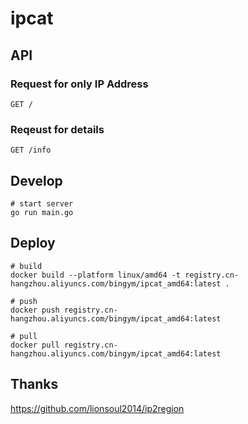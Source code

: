 # ipcat

## API

### Request for only IP Address

`GET /`

### Reqeust for details

`GET /info`

## Develop

```shell
# start server
go run main.go
```

## Deploy

```shell
# build
docker build --platform linux/amd64 -t registry.cn-hangzhou.aliyuncs.com/bingym/ipcat_amd64:latest .

# push
docker push registry.cn-hangzhou.aliyuncs.com/bingym/ipcat_amd64:latest

# pull
docker pull registry.cn-hangzhou.aliyuncs.com/bingym/ipcat_amd64:latest
```

## Thanks

https://github.com/lionsoul2014/ip2region
